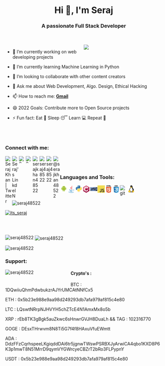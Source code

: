 <h1 align="center">Hi 👋, I'm Seraj</h1>
<h3 align="center">A passionate Full Stack Developer</h3><br><br>

<img align="right" border-radius="14px" width="50%" src="https://media.giphy.com/media/26tn33aiTi1jkl6H6/giphy.gif" />

- 🔭 I’m currently working on web developing projects

- 🌱 I’m currently learning Machine Learning in Python

- 👯 I’m looking to collaborate with other content creators

- 💬 Ask me about Web Development, Algo. Design, Ethical Hacking

- 📫 How to reach me: <b><a href="mailto:serajkhan48522@gmail.com"> Gmail</a></b>

- 😄 2022 Goals: Contribute more to Open Source projects

- ⚡ Fun fact: Eat 🍔 Sleep 😴 Learn 💻 Repeat 🔁

<br><br>
<h3 align="left">Connect with me:</h3>

<a href="https://twitter.com/Its_Seraj" target="blank">
  <img align="left" alt="Seraj Khan | Twitter" width="22px" src="https://cdn.jsdelivr.net/npm/simple-icons@v3/icons/twitter.svg" />
</a>
<a href="https://www.linkedin.com/in/seraj-khan-a75508b8/" target="blank">
  <img align="left" alt="Seraj's LinkdeIN" width="22px" src="https://cdn.jsdelivr.net/npm/simple-icons@v3/icons/linkedin.svg" />
</a>
<a href="https://www.instagram.com/me.s3raj" target="blank">
  <img align="left" alt="Seraj's Instagram" width="22px" height="22px" src="https://cdn.jsdelivr.net/npm/simple-icons@v3/icons/instagram.svg" />
</a>
<a href="https://t.me/its_seraj" target="blank">
  <img align="left" alt="Seraj's Telegram" width="22px" height="22px" src="https://cdn.jsdelivr.net/npm/simple-icons@v3/icons/telegram.svg" />
</a>
<a href="https://www.hackerrank.com/serajkhan48522" target="blank">
  <img align="left" src="https://cdn.jsdelivr.net/npm/simple-icons@3.0.1/icons/hackerrank.svg" alt="serajkhan48522" width="22px" />
</a>
<a href="https://www.codechef.com/users/seraj48522" target="blank">
  <img align="left" src="https://cdn.jsdelivr.net/npm/simple-icons@3.1.0/icons/codechef.svg" alt="seraj48522" width="22" />
</a>
<a href="https://codepen.io/seraj48522" target="blank">
  <img align="left" src="https://cdn.jsdelivr.net/npm/simple-icons@3.0.1/icons/codepen.svg" alt="seraj48522" width="22px" />
</a>
<a href="https://medium.com/@serajkhan48522" target="blank">
  <img align="left" src="https://cdn.jsdelivr.net/npm/simple-icons@3.0.1/icons/medium.svg" alt="@serajkhan48522" width="22px" />
</a>
<br />
<br />


<!--
**seraj48522/seraj48522** is a ✨ _special_ ✨ repository because its `README.md` (this file) appears on your GitHub profile.

Here are some ideas to get you started:
- 🤔 I’m looking for help with ...


-->


<h3 align="left">Languages and Tools:</h3>
  <a href="https://developer.android.com" target="_blank"> 
    <img align="left" src="https://raw.githubusercontent.com/devicons/devicon/master/icons/android/android-original-wordmark.svg" alt="android" width="24" /> 
  </a>
  <a href="https://www.java.com" target="_blank"> 
    <img align="left" src="https://raw.githubusercontent.com/devicons/devicon/master/icons/java/java-original.svg" alt="java" width="24" /> 
  </a>
  <a href="https://www.python.org" target="_blank"> 
    <img align="left" src="https://raw.githubusercontent.com/devicons/devicon/master/icons/python/python-original.svg" alt="python" width="24" /> 
  </a>
  <a href="https://www.w3schools.com/cpp/" target="_blank"> 
    <img align="left" src="https://raw.githubusercontent.com/devicons/devicon/master/icons/cplusplus/cplusplus-original.svg" alt="cplusplus" width="24" /> 
  </a> 
  <a href="https://www.php.net" target="_blank"> 
    <img align="left" src="https://raw.githubusercontent.com/devicons/devicon/master/icons/php/php-original.svg" alt="php" width="24" /> 
  </a>
  <a href="https://developer.mozilla.org/en-US/docs/Web/JavaScript" target="_blank"> 
    <img align="left" src="https://raw.githubusercontent.com/devicons/devicon/master/icons/javascript/javascript-original.svg" alt="javascript" width="24" /> 
  </a>
  <a href="https://www.w3.org/html/" target="_blank"> 
    <img align="left" src="https://raw.githubusercontent.com/devicons/devicon/master/icons/html5/html5-original-wordmark.svg" alt="html5" width="24" /> 
  </a>
  <a href="https://www.w3schools.com/css/" target="_blank"> 
    <img align="left" src="https://raw.githubusercontent.com/devicons/devicon/master/icons/css3/css3-original-wordmark.svg" alt="css3" width="24" /> 
  </a> 
  <a href="https://git-scm.com/" target="_blank"> 
    <img align="left" src="https://www.vectorlogo.zone/logos/git-scm/git-scm-icon.svg" alt="git" width="24" /> 
  </a>
  <a href="https://www.linux.org/" target="_blank"> 
    <img align="left" src="https://raw.githubusercontent.com/devicons/devicon/master/icons/linux/linux-original.svg" alt="linux" width="24" /> 
  </a> 

<br><br>
<!-- Profile views -->
<p align="left"> <img src="https://komarev.com/ghpvc/?username=seraj48522&label=Profile%20views&color=0e75b6&style=flat" alt="seraj48522" /> </p>
<!-- Twitter follower's -->
<p align="left"> <a href="https://twitter.com/its_seraj" target="blank"><img src="https://img.shields.io/twitter/follow/its_seraj?logo=twitter&style=for-the-badge" alt="its_seraj" /></a> </p>

<br><br>

<p><img align="left" src="https://github-readme-stats.vercel.app/api/top-langs?username=seraj48522&show_icons=true&locale=en&layout=compact" alt="seraj48522" /></p>

<p>&nbsp;<img align="center" src="https://github-readme-stats.vercel.app/api?username=seraj48522&show_icons=true&locale=en" alt="seraj48522" /></p>

<p><img align="center" src="https://github-readme-streak-stats.herokuapp.com/?user=seraj48522&" alt="seraj48522" /></p>

<h3 align="left">Support:</h3>
<p><a href="https://www.buymeacoffee.com/seraj48522"> <img align="left" src="https://cdn.buymeacoffee.com/buttons/v2/default-yellow.png" height="50" width="210" alt="seraj48522" /></a></p>
<h4>Crypto's : </h4>
<p>BTC : 1DQwiiuQhmPdwbukzrAJYrUMCAtNNfCx5</p>
<p>ETH : 0x5b23e988e9aa98d249293db7afa979af815c4e80</p>
<p>LTC : LQswtNRrpNJHVYH5chZTcE4N1AmxMx8o5b</p>
<p>XRP : rEb8TK3gBgk5auZkwc6sHnwrGVJH8DuaLh && TAG : 102316770</p>
<p>GOGE : DEsxTHrwvm8N8Ti5G7f4f8HAxuVfuEWmtt</p>
<p>ADA : DdzFFzCqrhspeeLKgiqddDAi6tr5jgnwTWswPSRBXJyArwiCA4qbo1KXD8P6K3p1mwT8N51MrrD9qymVYGWrcyeCBZrT2bRo3FLPypnY</p>
<p>USDT : 0x5b23e988e9aa98d249293db7afa979af815c4e80</p>
<br><br>

